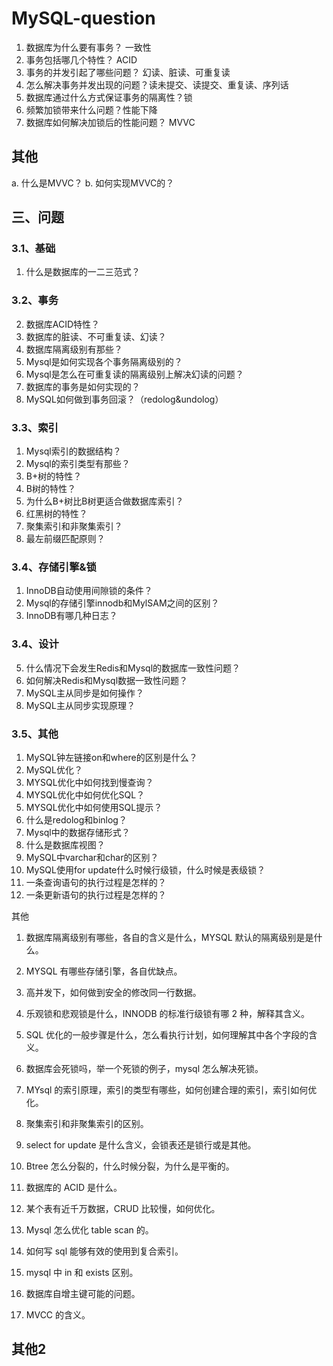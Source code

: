 # MySQL-question

1. 数据库为什么要有事务？ 一致性
2. 事务包括哪几个特性？ ACID
3. 事务的并发引起了哪些问题？ 幻读、脏读、可重复读
4. 怎么解决事务并发出现的问题？读未提交、读提交、重复读、序列话
5. 数据库通过什么方式保证事务的隔离性？锁
6. 频繁加锁带来什么问题？性能下降
7. 数据库如何解决加锁后的性能问题？ MVVC

## 其他
a. 什么是MVVC？
b. 如何实现MVVC的？

## 三、问题

### 3.1、基础
1. 什么是数据库的一二三范式？

### 3.2、事务
2. 数据库ACID特性？
3. 数据库的脏读、不可重复读、幻读？
4. 数据库隔离级别有那些？
5. Mysql是如何实现各个事务隔离级别的？
6. Mysql是怎么在可重复读的隔离级别上解决幻读的问题？
7. 数据库的事务是如何实现的？
8. MySQL如何做到事务回滚？（redolog&undolog）


### 3.3、索引
1. Mysql索引的数据结构？
2. Mysql的索引类型有那些？
3. B+树的特性？
4. B树的特性？
5. 为什么B+树比B树更适合做数据库索引？
6. 红黑树的特性？
7. 聚集索引和非聚集索引？
8. 最左前缀匹配原则？


### 3.4、存储引擎&锁
1. InnoDB自动使用间隙锁的条件？
2. Mysql的存储引擎innodb和MylSAM之间的区别？
3. InnoDB有哪几种日志？


### 3.4、设计
5. 什么情况下会发生Redis和Mysql的数据库一致性问题？
6. 如何解决Redis和Mysql数据一致性问题？
7. MySQL主从同步是如何操作？
8. MySQL主从同步实现原理？


### 3.5、其他
1. MySQL钟左链接on和where的区别是什么？
2. MySQL优化？
3. MYSQL优化中如何找到慢查询？
4. MYSQL优化中如何优化SQL？
5. MYSQL优化中如何使用SQL提示？
6. 什么是redolog和binlog？
7. Mysql中的数据存储形式？
8. 什么是数据库视图？
9. MySQL中varchar和char的区别？
10. MySQL使用for update什么时候行级锁，什么时候是表级锁？
11. 一条查询语句的执行过程是怎样的？
12. 一条更新语句的执行过程是怎样的？



其他

1. 数据库隔离级别有哪些，各自的含义是什么，MYSQL 默认的隔离级别是是什么。
2. MYSQL 有哪些存储引擎，各自优缺点。

3. 高并发下，如何做到安全的修改同一行数据。
4. 乐观锁和悲观锁是什么，INNODB 的标准行级锁有哪 2 种，解释其含义。
5. SQL 优化的一般步骤是什么，怎么看执行计划，如何理解其中各个字段的含义。
6. 数据库会死锁吗，举一个死锁的例子，mysql 怎么解决死锁。
7. MYsql 的索引原理，索引的类型有哪些，如何创建合理的索引，索引如何优化。
8. 聚集索引和非聚集索引的区别。
9. select for update 是什么含义，会锁表还是锁行或是其他。
10. Btree 怎么分裂的，什么时候分裂，为什么是平衡的。
10. 数据库的 ACID 是什么。
12. 某个表有近千万数据，CRUD 比较慢，如何优化。
13. Mysql 怎么优化 table scan 的。
14. 如何写 sql 能够有效的使用到复合索引。
14. mysql 中 in 和 exists 区别。
16. 数据库自增主键可能的问题。
17. MVCC 的含义。



## 其他2

